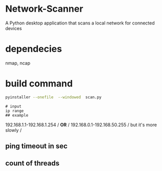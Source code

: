 # Network-Scanner
A Python desktop application that scans a local network for connected devices

# dependecies
nmap, ncap

# build command
``` bash
pyinstaller --onefile  --windowed  scan.py
```

```
# input
ip range
## example
```
192.168.1.1-192.168.1.254 /
**OR** /
192.168.0.1-192.168.50.255 /
but it's more slowly /

## ping timeout in sec

## count of threads


